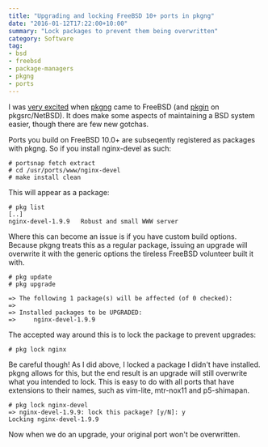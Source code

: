 ```yaml
---
title: "Upgrading and locking FreeBSD 10+ ports in pkgng"
date: "2016-01-12T17:22:00+10:00"
summary: "Lock packages to prevent them being overwritten"
category: Software
tag:
- bsd
- freebsd
- package-managers
- pkgng
- ports
---
```

I was [very excited][excite] when [pkgng][pkgng] came to FreeBSD (and [pkgin][pkgin] on pkgsrc/NetBSD). It does make some aspects of maintaining a BSD system easier, though there are few new gotchas.

Ports you build on FreeBSD 10.0+ are subseqently registered as packages with pkgng. So if you install nginx-devel as such:

    # portsnap fetch extract
    # cd /usr/ports/www/nginx-devel
    # make install clean

This will appear as a package:

    # pkg list
    [..]
    nginx-devel-1.9.9   Robust and small WWW server

Where this can become an issue is if you have custom build options. Because pkgng treats this as a regular package, issuing an upgrade will overwrite it with the generic options the tireless FreeBSD volunteer built it with.

    # pkg update
    # pkg upgrade

    => The following 1 package(s) will be affected (of 0 checked):
    =>
    => Installed packages to be UPGRADED:
    =>     nginx-devel-1.9.9

The accepted way around this is to lock the package to prevent upgrades:

    # pkg lock nginx

Be careful though! As I did above, I locked a package I didn't have installed. pkgng allows for this, but the end result is an upgrade will still overwrite what you intended to lock. This is easy to do with all ports that have extensions to their names, such as vim-lite, mtr-nox11 and p5-shimapan.

    # pkg lock nginx-devel
    => nginx-devel-1.9.9: lock this package? [y/N]: y
    Locking nginx-devel-1.9.9

Now when we do an upgrade, your original port won't be overwritten.

[excite]: https://rubenerd.com/pkgin-pkgng-pkgwin/
[pkgng]: https://www.freebsd.org/doc/handbook/pkgng-intro.html
[pkgin]: http://pkgin.net/

